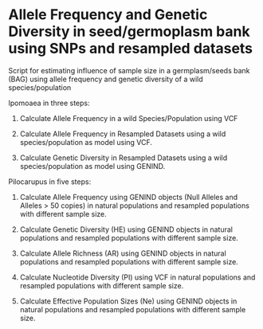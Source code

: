 # Allele Frequency and Genetic Diversity in seed/germoplasm bank using SNPs and resampled datasets
Script for estimating influence of sample size in a germplasm/seeds bank (BAG) using allele frequency and genetic diversity of a wild species/population

Ipomoaea in three steps:

1. Calculate Allele Frequency in a wild Species/Population using VCF

2. Calculate Allele Frequency in Resampled Datasets using a wild species/population as model using VCF.

3. Calculate Genetic Diversity in Resampled Datasets using a wild species/population as model using GENIND.


Pilocarupus in five steps:

1. Calculate Allele Frequency using GENIND objects (Null Alleles and Alleles > 50 copies) in natural populations and resampled populations with different sample size.

2. Calculate Genetic Diversity (HE) using GENIND objects in natural populations and resampled populations with different sample size.

3. Calculate Allele Richness (AR) using GENIND objects in natural populations and resampled populations with different sample size.

4. Calculate Nucleotide Diversity (PI) using VCF in natural populations and resampled populations with different sample size.

5. Calculate Effective Population Sizes (Ne) using GENIND objects in natural populations and resampled populations with different sample size.
